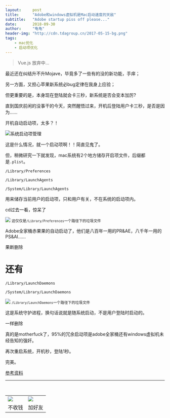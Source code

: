 ```yaml
---
layout:     post
title:      "Adobe和windows虚拟机是Mac启动速度的天敌"
subtitle:   "Adobe startup piss off please..."
date:       2018-09-30
author:     "龟龟"
header-img: "http://cdn.tdagroup.cn/2017-05-15-bg.png"
tags:
    - mac优化
    - 启动项优化
---
```


>Vue.js 放弃中...

最近还在纠结升不升Mojave，毕竟多了一些有的没的新功能，手痒；

另一方面，又担心苹果新系统必bug定律在我身上应验；

但更重要的是，本身现在登陆就会卡三秒，新系统是否会变本加厉?

直到国庆前闲的没事干的今天，突然醒悟过来，开机后登陆用户卡三秒，是否是因为……

开机自动启动项，太多？！



![系统启动项管理](http://cdn.tdagroup.cn/Xnip2018-09-30_11-58-25.png)

这是什么情况，就一个启动项啊！！简直见鬼了。

但，稍微研究一下就发现，mac系统有2个地方储存开启项文件，后缀都是`.plist`。

`/Library/Preferences`

`/Library/LaunchAgents`

`/System/Library/LaunchAgents`

用来储存当前用户的启动项，只和用户有关，不在系统的启动项内。

cd过去一看，惊呆了

![](http://cdn.tdagroup.cn/Xnip2018-09-30_12-05-49.png)
<small class="img-hint">这仅仅是`/Library/Preferences`一个路径下的垃圾文件</small>


Adobe全家桶赤果果的自动启动了，他们是八百年一用的PR&AE，八千年一用的PS&AI……

果断删除

# 还有

`/Library/LaunchDaemons`

`/System/Library/LaunchDaemons`

![](http://cdn.tdagroup.cn/Xnip2018-09-30_12-06-15.png)
<small class="img-hint">`/Library/LaunchDaemons`一个路径下的垃圾文件</small>

这是系统守护进程，换句话说就是随系统启动，不是用户登陆时启动的。

一样删除

真的是motherfuck了，95%的冗余启动项是adobe全家桶还有windows虚拟机未经告知的强奸。

再次重启系统，开机秒，登陆1秒。

完美。

[参考资料](https://blog.csdn.net/astarring/article/details/69055218)




----
<br />
<table border="0">
    <tr border="0">
        <td>
            <img src="http://cdn.tdagroup.cn/0%20%2837%29.gif">
        </td>
        <td>
            <img src="http://cdn.tdagroup.cn/1490924677.png">
        </td>
    </tr>
    <tr>
        <td style="text-align:center">
            <span>不收钱</span>
        </td>
        <td style="text-align:center">
            <span>加好友</span>
        </td>
    </tr>
</table>
